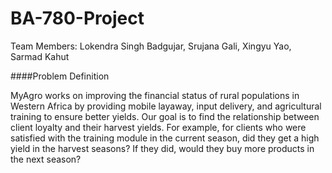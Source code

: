 # BA-780-Project


Team Members: Lokendra Singh Badgujar, Srujana Gali, Xingyu Yao, Sarmad Kahut

####Problem Definition

MyAgro works on improving the financial status of rural populations in Western Africa by providing mobile layaway, input delivery, and agricultural training to ensure better yields. Our goal is to find the relationship between client loyalty and their harvest yields. For example, for clients who were satisfied with the training module in the current season, did they get a high yield in the harvest seasons? If they did, would they buy more products in the next season?
